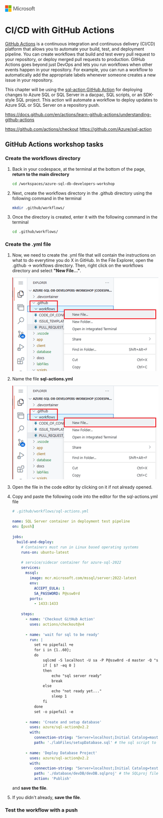 ![A picture of the Microsoft Logo](./media/graphics/microsoftlogo.png)

# CI/CD with GitHub Actions

[GitHub Actions]() is a continuous integration and continuous delivery (CI/CD) platform that allows you to automate your build, test, and deployment pipeline. You can create workflows that build and test every pull request to your repository, or deploy merged pull requests to production. GitHub Actions goes beyond just DevOps and lets you run workflows when other events happen in your repository. For example, you can run a workflow to automatically add the appropriate labels whenever someone creates a new issue in your repository.

This chapter will be using the [sql-action GitHub Action](https://github.com/Azure/sql-action) for deploying changes to Azure SQL or SQL Server in a dacpac, SQL scripts, or an SDK-style SQL project. This action will automate a workflow to deploy updates to Azure SQL or SQL Server on a repository push.

https://docs.github.com/en/actions/learn-github-actions/understanding-github-actions

https://github.com/actions/checkout
https://github.com/Azure/sql-action


## GitHub Actions workshop tasks

### Create the workflows directory

1. Back in your codespace, at the terminal at the bottom of the page, **return to the main directory**

    ```bash
    cd /workspaces/azure-sql-db-developers-workshop
    ```

1. Next, create the workflows directory in the .github directory using the following command in the terminal

    ```bash
    mkdir .github/workflows/
    ```

1. Once the directory is created, enter it with the following command in the terminal

    ```bash
    cd .github/workflows/
    ```

### Create the .yml file

1. Now, we need to create the .yml file that will contain the instructions on what to do everytime you do X in GitHub. In the File Explorer, open the .github -> workflows directory. Then, right click on the workflows directory and select **"New File..."**.

    ![A picture of right clicking on the workflows directory and selecting New File...](./media/ch8/act1.png)

1. Name the file **sql-actions.yml**

    ![A picture of naming the file sql-actions.yml](./media/ch8/act1.png)

1. Open the file in the code editor by clicking on it if not already opened.

1. Copy and paste the following code into the editor for the sql-actions.yml file

    ```yml
    # .github/workflows/sql-actions.yml
    
    name: SQL Server container in deployment test pipeline
    on: [push]
    
    jobs:
      build-and-deploy:
        # Containers must run in Linux based operating systems
        runs-on: ubuntu-latest
    
        # service/sidecar container for azure-sql-2022
        services:
          mssql:
            image: mcr.microsoft.com/mssql/server:2022-latest
            env:
              ACCEPT_EULA: 1
              SA_PASSWORD: P@ssw0rd
            ports:
              - 1433:1433
    
        steps:
          - name: 'Checkout GitHub Action'
            uses: actions/checkout@v4
    
          - name: 'wait for sql to be ready'
            run: |
              set +o pipefail +e
              for i in {1..60};
              do
                  sqlcmd -S localhost -U sa -P P@ssw0rd -d master -Q "select getdate()"
                  if [ $? -eq 0 ]
                  then
                      echo "sql server ready"
                      break
                  else
                      echo "not ready yet..."
                      sleep 1
                  fi
              done
              set -o pipefail -e
    
          - name: 'Create and setup database'
            uses: azure/sql-action@v2.2
            with:
              connection-string: "Server=localhost;Initial Catalog=master;User ID=sa;Password=P@ssw0rd;Encrypt=False;TrustServerCertificate=False;"  # the local connection string
              path: './labFiles/setupDatabase.sql' # the sql script to create db and configure for clr
    
          - name: 'Deploy Database Project'
            uses: azure/sql-action@v2.2
            with:
              connection-string: "Server=localhost;Initial Catalog=testingDB;User ID=sa;Password=P@ssw0rd;Encrypt=False;TrustServerCertificate=False;"  # the local connection string
              path: './database/devDB/devDB.sqlproj' # the SQLproj file
              action: 'Publish'
    ```

    and **save the file**.

1. If you didn't already, **save the file**.

### Test the workflow with a push